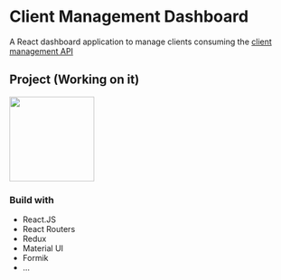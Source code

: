 # Client Management Dashboard
A React dashboard application to manage clients consuming the [client management API]('https://github.com/Roberson-Andrade/client-management-api')

## Project (Working on it)
<img src="https://media.giphy.com/media/3oEjI6SIIHBdRxXI40/giphy.gif" width="150" height="150" />

### Build with
- React.JS
- React Routers
- Redux 
- Material UI
- Formik
- ...
